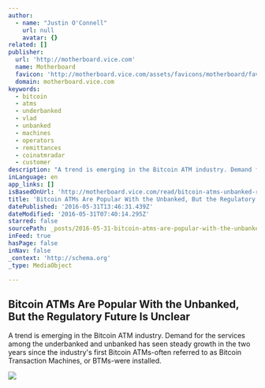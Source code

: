 ```yaml
---
author:
  - name: "Justin O'Connell"
    url: null
    avatar: {}
related: []
publisher:
  url: 'http://motherboard.vice.com'
  name: Motherboard
  favicon: 'http://motherboard.vice.com/assets/favicons/motherboard/favicon-16x16.png?v'
  domain: motherboard.vice.com
keywords:
  - bitcoin
  - atms
  - underbanked
  - vlad
  - unbanked
  - machines
  - operators
  - remittances
  - coinatmradar
  - customer
description: "A trend is emerging in the Bitcoin ATM industry. Demand for the services among the underbanked and unbanked has seen steady growth in the two years since the industry's first Bitcoin ATMs-often referred to as Bitcoin Transaction Machines, or BTMs-were installed."
inLanguage: en
app_links: []
isBasedOnUrl: 'http://motherboard.vice.com/read/bitcoin-atms-unbanked-regulation'
title: 'Bitcoin ATMs Are Popular With the Unbanked, But the Regulatory Future Is Unclear'
datePublished: '2016-05-31T13:46:31.439Z'
dateModified: '2016-05-31T07:40:14.295Z'
starred: false
sourcePath: _posts/2016-05-31-bitcoin-atms-are-popular-with-the-unbanked-but-the-regulato.md
inFeed: true
hasPage: false
inNav: false
_context: 'http://schema.org'
_type: MediaObject

---
```

<article style=""><h1>Bitcoin ATMs Are Popular With the Unbanked, But the Regulatory Future Is Unclear</h1><p>A trend is emerging in the Bitcoin ATM industry. Demand for the services among the underbanked and unbanked has seen steady growth in the two years since the industry's first Bitcoin ATMs-often referred to as Bitcoin Transaction Machines, or BTMs-were installed.</p><img src="http://motherboard-images.vice.com/content-images/article/34145/1464551255943893.jpg" /></article>